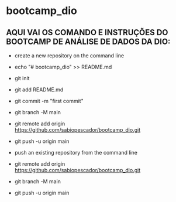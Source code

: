 # bootcamp_dio

## AQUI VAI OS COMANDO E INSTRUÇÕES DO BOOTCAMP DE ANÁLISE DE DADOS DA DIO:

- create a new repository on the command line
- echo "# bootcamp_dio" >> README.md
- git init
- git add README.md
- git commit -m "first commit"
- git branch -M main
- git remote add origin https://github.com/sabiopescador/bootcamp_dio.git
- git push -u origin main

- push an existing repository from the command line
- git remote add origin https://github.com/sabiopescador/bootcamp_dio.git
- git branch -M main
- git push -u origin main
